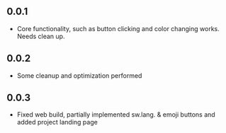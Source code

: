 ## 0.0.1

* Core functionality, such as button clicking and color changing works. Needs clean up.

## 0.0.2

* Some cleanup and optimization performed

## 0.0.3

* Fixed web build, partially implemented sw.lang. & emoji buttons and added project landing page